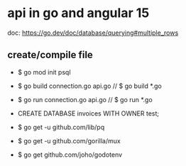 # api in go and angular 15
doc: https://go.dev/doc/database/querying#multiple_rows

## create/compile file
* $ go mod init psql
* $ go build connection.go api.go // $ go build *.go
* $ go run connection.go api.go // $ go run *.go

* CREATE DATABASE invoices WITH OWNER test;

* $ go get -u github.com/lib/pq
* $ go get -u github.com/gorilla/mux
* $ go get github.com/joho/godotenv